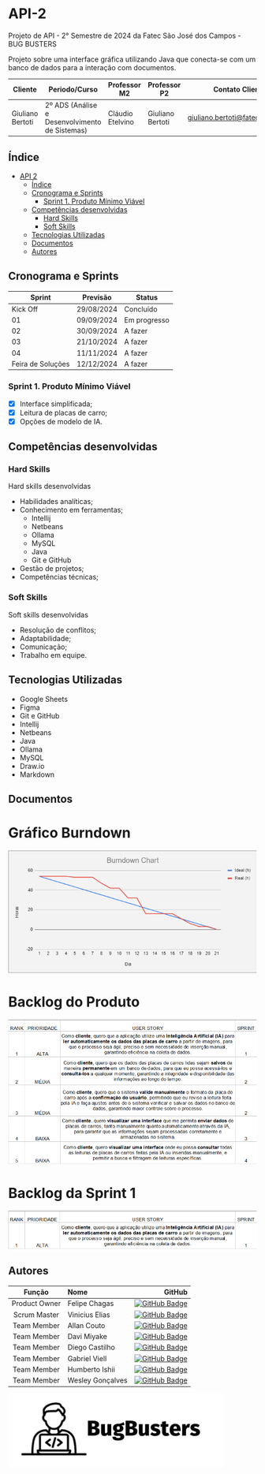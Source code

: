 # API-2

Projeto de API - 2° Semestre de 2024 da Fatec São José dos Campos - BUG BUSTERS

Projeto sobre uma interface gráfica utilizando Java que conecta-se com um banco de dados para a interação com documentos.

| Cliente          | Periodo/Curso                                  | Professor M2      | Professor P2     | Contato Cliente                    |
| ---------------- | ---------------------------------------------- | ----------------- | ---------------- | ---------------------------------- |
| Giuliano Bertoti | 2º ADS (Análise e Desenvolvimento de Sistemas) | Cláudio Etelvino  | Giuliano Bertoti | <giuliano.bertoti@fatec.sp.gov.br> |

## Índice

- [API 2](#API-2)
  - [Índice](#índice)
  - [Cronograma e Sprints](#cronograma-e-sprints)
    - [Sprint 1. Produto Mínimo Viável](#sprint-1-produto-mínimo-viável)
  - [Competências desenvolvidas](#competências-desenvolvidas)
    - [Hard Skills](#hard-skills)
    - [Soft Skills](#soft-skills)
  - [Tecnologias Utilizadas](#tecnologias-utilizadas)
  - [Documentos](#documentos)
  - [Autores](#autores)

## Cronograma e Sprints

| Sprint            | Previsão   | Status       |
| ----------------- | ---------- | ------------ |
| Kick Off          | 29/08/2024 | Concluído    |
| 01                | 09/09/2024 | Em progresso |
| 02                | 30/09/2024 | A fazer      |
| 03                | 21/10/2024 | A fazer      |
| 04                | 11/11/2024 | A fazer      |
| Feira de Soluções | 12/12/2024 | A fazer      |

### Sprint 1. Produto Mínimo Viável

- [x] Interface simplificada;
- [x] Leitura de placas de carro;
- [x] Opções de modelo de IA.

## Competências desenvolvidas

### Hard Skills

Hard skills desenvolvidas

- Habilidades analíticas;
- Conhecimento em ferramentas;
  - Intellij
  - Netbeans
  - Ollama
  - MySQL
  - Java
  - Git e GitHub
- Gestão de projetos;
- Competências técnicas;

### Soft Skills

Soft skills desenvolvidas

- Resolução de conflitos;
- Adaptabilidade;
- Comunicação;
- Trabalho em equipe.

## Tecnologias Utilizadas

<!-- ![Tecnologias utilizadas](./docs/tecnologias-utilizadas.png) -->

- Google Sheets
- Figma
- Git e GitHub
- Intellij
- Netbeans
- Java
- Ollama
- MySQL
- Draw.io
- Markdown

## Documentos

# Gráfico Burndown

![Burndown](images/BurndownS1.png)

# Backlog do Produto

![Backlog Produto](images/BacklogProduto.png)

# Backlog da Sprint 1

![Backlog Sprint](images/BacklogS1.png)

<!-- ## Veja Também

[Como Contribuir](./CONTRIBUTING.md) para você que quer contribuir no desenvolvimento desse projeto.

[Manual do Usuário](./docs/manual.md) para você que quer entender como utilizar o nosso site. -->

## Autores

|    Função     | Nome             |                                                                                                                                               GitHub |
| :-----------: | :--------------- | ---------------------------------------------------------------------------------------------------------------------------------------------------: |
| Product Owner | Felipe Chagas       |   [![GitHub Badge](https://img.shields.io/badge/GitHub-111217?style=flat-square&logo=github&logoColor=white)](https://github.com/oFelipeChagas)        |
| Scrum Master  | Vinicius Elias      |   [![GitHub Badge](https://img.shields.io/badge/GitHub-111217?style=flat-square&logo=github&logoColor=white)](https://github.com/ViniElias)            |
|  Team Member  | Allan Couto         |   [![GitHub Badge](https://img.shields.io/badge/GitHub-111217?style=flat-square&logo=github&logoColor=white)](https://github.com/allancouto)           |
|  Team Member  | Davi Miyake         |   [![GitHub Badge](https://img.shields.io/badge/GitHub-111217?style=flat-square&logo=github&logoColor=white)](https://github.com/DaviMBDev)            |
|  Team Member  | Diego Castilho      |   [![GitHub Badge](https://img.shields.io/badge/GitHub-111217?style=flat-square&logo=github&logoColor=white)](https://github.com/DigoCast)             |
|  Team Member  | Gabriel Viell       |   [![GitHub Badge](https://img.shields.io/badge/GitHub-111217?style=flat-square&logo=github&logoColor=white)](https://github.com/GabrielViellCastilho) |
|  Team Member  | Humberto Ishii      |   [![GitHub Badge](https://img.shields.io/badge/GitHub-111217?style=flat-square&logo=github&logoColor=white)](https://github.com/HumbertoIshii)        |
|  Team Member  | Wesley Gonçalves    |   [![GitHub Badge](https://img.shields.io/badge/GitHub-111217?style=flat-square&logo=github&logoColor=white)](https://github.com/WesleyGoncalves)      |

![Bug Busters](images/bug-busters-logo-black.jpg)
